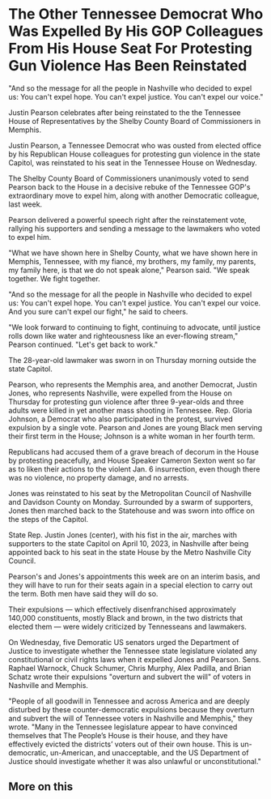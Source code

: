 # The Other Tennessee Democrat Who Was Expelled By His GOP Colleagues From His House Seat For Protesting Gun Violence Has Been Reinstated

"And so the message for all the people in Nashville who decided to expel us: You can't expel hope. You can't expel justice. You can't expel our voice."

Justin Pearson celebrates after being reinstated to the the Tennessee House of Representatives by the Shelby County Board of Commissioners in Memphis.

Justin Pearson, a Tennessee Democrat who was ousted from elected office by his Republican House colleagues for protesting gun violence in the state Capitol, was reinstated to his seat in the Tennessee House on Wednesday.

The Shelby County Board of Commissioners unanimously voted to send Pearson back to the House in a decisive rebuke of the Tennessee GOP's extraordinary move to expel him, along with another Democratic colleague, last week.

Pearson delivered a powerful speech right after the reinstatement vote, rallying his supporters and sending a message to the lawmakers who voted to expel him.

"What we have shown here in Shelby County, what we have shown here in Memphis, Tennessee, with my fiancé, my brothers, my family, my parents, my family here, is that we do not speak alone," Pearson said. "We speak together. We fight together.

"And so the message for all the people in Nashville who decided to expel us: You can't expel hope. You can't expel justice. You can't expel our voice. And you sure can't expel our fight," he said to cheers.

"We look forward to continuing to fight, continuing to advocate, until justice rolls down like water and righteousness like an ever-flowing stream," Pearson continued. "Let's get back to work."

The 28-year-old lawmaker was sworn in on Thursday morning outside the state Capitol.

Pearson, who represents the Memphis area, and another Democrat, Justin Jones, who represents Nashville, were expelled from the House on Thursday for protesting gun violence after three 9-year-olds and three adults were killed in yet another mass shooting in Tennessee. Rep. Gloria Johnson, a Democrat who also participated in the protest, survived expulsion by a single vote. Pearson and Jones are young Black men serving their first term in the House; Johnson is a white woman in her fourth term.

Republicans had accused them of a grave breach of decorum in the House by protesting peacefully, and House Speaker Cameron Sexton went so far as to liken their actions to the violent Jan. 6 insurrection, even though there was no violence, no property damage, and no arrests.

Jones was reinstated to his seat by the Metropolitan Council of Nashville and Davidson County on Monday. Surrounded by a swarm of supporters, Jones then marched back to the Statehouse and was sworn into office on the steps of the Capitol.

State Rep. Justin Jones (center), with his fist in the air, marches with supporters to the state Capitol on April 10, 2023, in Nashville after being appointed back to his seat in the state House by the Metro Nashville City Council.

Pearson's and Jones's appointments this week are on an interim basis, and they will have to run for their seats again in a special election to carry out the term. Both men have said they will do so.

Their expulsions — which effectively disenfranchised approximately 140,000 constituents, mostly Black and brown, in the two districts that elected them — were widely criticized by Tennesseans and lawmakers.

On Wednesday, five Demoratic US senators urged the Department of Justice to investigate whether the Tennessee state legislature violated any constitutional or civil rights laws when it expelled Jones and Pearson. Sens. Raphael Warnock, Chuck Schumer, Chris Murphy, Alex Padilla, and Brian Schatz wrote their expulsions "overturn and subvert the will" of voters in Nashville and Memphis.

"People of all goodwill in Tennessee and across America and are deeply disturbed by these counter-democratic expulsions because they overturn and subvert the will of Tennessee voters in Nashville and Memphis," they wrote. "Many in the Tennessee legislature appear to have convinced themselves that The People’s House is their house, and they have effectively evicted the districts’ voters out of their own house. This is un-democratic, un-American, and unacceptable, and the US Department of Justice should investigate whether it was also unlawful or unconstitutional."

## More on this

